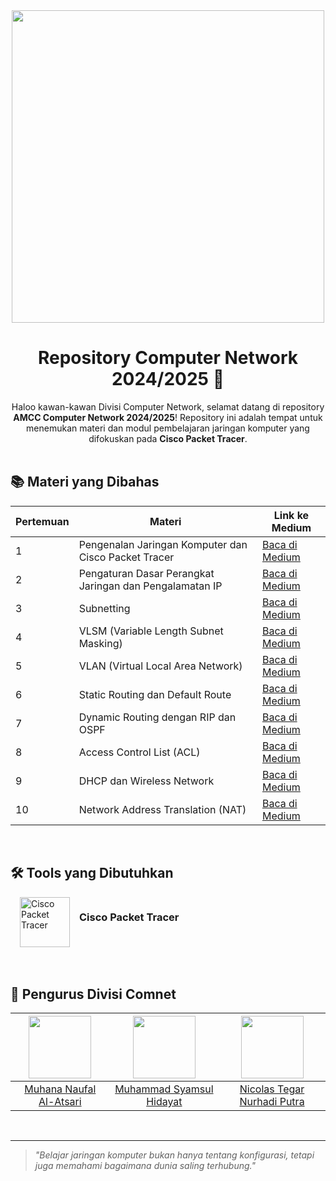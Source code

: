 <center>
<img src="https://i.pinimg.com/originals/c4/dd/de/c4ddde9b878e66a9cc468061220e40a5.gif" width="500px" >
<h1>Repository Computer Network 2024/2025 🛜</h1>
Haloo kawan-kawan Divisi Computer Network, selamat datang di repository <strong>AMCC Computer Network 2024/2025</strong>! Repository ini adalah tempat untuk menemukan materi dan modul pembelajaran jaringan komputer yang difokuskan pada <strong>Cisco Packet Tracer</strong>.
</center>

<br>

## 📚 Materi yang Dibahas
| Pertemuan | Materi                                | Link ke Medium                  |
|------|----------------------------------------|----------------------------------|
| 1    | Pengenalan Jaringan Komputer dan Cisco Packet Tracer| [Baca di Medium](https://medium.com/#) |
| 2    | Pengaturan Dasar Perangkat Jaringan dan Pengalamatan IP                      | [Baca di Medium](https://medium.com/#) |
| 3    | Subnetting            | [Baca di Medium](https://medium.com/#) |
| 4    | VLSM (Variable Length Subnet Masking)            | [Baca di Medium](https://medium.com/#) |
| 5    | VLAN (Virtual Local Area Network)     | [Baca di Medium](https://medium.com/#) |
| 6    | Static Routing dan Default Route                              | [Baca di Medium](https://medium.com/#) |
| 7    | Dynamic Routing dengan RIP dan OSPF                           | [Baca di Medium](https://medium.com/#) |
| 8    | Access Control List (ACL)  | [Baca di Medium](https://medium.com/#) |
| 9    | DHCP dan Wireless Network                         | [Baca di Medium](https://medium.com/#) |
| 10   | Network Address Translation (NAT)                     | [Baca di Medium](https://medium.com/#) |

<br>

## 🛠️ Tools yang Dibutuhkan
<div style="display: flex; gap:15px; margin-left: 15px">
<img src="https://encrypted-tbn0.gstatic.com/images?q=tbn:ANd9GcQKrQU23dSbfFfAjiB9fJnWx0VkVmH1i9WejQ&s" alt="Cisco Packet Tracer" width="80">
<h3> Cisco Packet Tracer </h3>
</div>

<br>
<br>

## 👥 Pengurus Divisi Comnet
<center>

| <img src="https://github.com/muhananaufal.png" width="100"> | <img src="https://github.com/Syamsoelll.png" width="100"> | <img src="https://github.com/nicolast74.png" width="100"> |
|:----------------------------------------------------------:|:------------------------------------------------------:|:--------------------------------------------------------:|
| [Muhana Naufal Al-Atsari](https://github.com/muhananaufal) | [Muhammad Syamsul Hidayat](https://github.com/Syamsoelll)            | [Nicolas Tegar Nurhadi Putra](https://github.com/nicolast74)         | [Bob Williams](https://github.com/bobwilliams)         |

</center>

<br>

---

> _"Belajar jaringan komputer bukan hanya tentang konfigurasi, tetapi juga memahami bagaimana dunia saling terhubung."_
